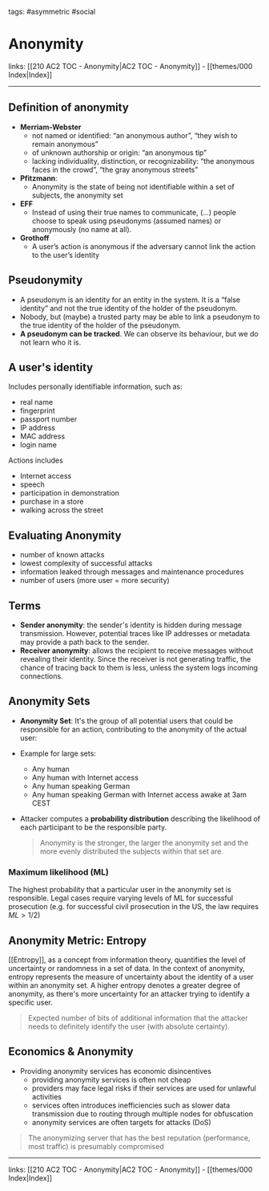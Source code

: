 tags: #asymmetric #social 

# Anonymity

links: [[210 AC2 TOC - Anonymity|AC2 TOC - Anonymity]] - [[themes/000 Index|Index]]

---

## Definition of anonymity

- **Merriam-Webster**
	- not named or identified: “an anonymous author”, “they wish to remain anonymous”
	- of unknown authorship or origin: “an anonymous tip”
	- lacking individuality, distinction, or recognizability: “the anonymous faces in the crowd”, “the gray anonymous streets”
- **Pfitzmann**:
	- Anonymity is the state of being not identifiable within a set of subjects, the anonymity set
- **EFF**
	- Instead of using their true names to communicate, (...) people choose to speak using pseudonyms (assumed names) or anonymously (no name at all).
- **Grothoff**
	- A user’s action is anonymous if the adversary cannot link the action to the user’s identity

## Pseudonymity

- A pseudonym is an identity for an entity in the system. It is a “false identity” and not the true identity of the holder of the pseudonym.
- Nobody, but (maybe) a trusted party may be able to link a pseudonym to the true identity of the holder of the pseudonym.
- **A pseudonym can be tracked**. We can observe its behaviour, but we do not learn who it is.

## A user's identity

Includes personally identifiable information, such as:

- real name
- fingerprint
- passport number
- IP address
- MAC address
- login name

Actions includes

- Internet access
- speech
- participation in demonstration
- purchase in a store
- walking across the street

## Evaluating Anonymity

- number of known attacks
- lowest complexity of successful attacks
- information leaked through messages and maintenance procedures
- number of users (more user = more security)

## Terms

- **Sender anonymity**: the sender's identity is hidden during message transmission. However, potential traces like IP addresses or metadata may provide a path back to the sender.
- **Receiver anonymity**: allows the recipient to receive messages without revealing their identity. Since the receiver is not generating traffic, the chance of tracing back to them is less, unless the system logs incoming connections.

## Anonymity Sets

- **Anonymity Set**: It's the group of all potential users that could be responsible for an action, contributing to the anonymity of the actual user:
- Example for large sets:
	- Any human
	- Any human with Internet access
	- Any human speaking German
	- Any human speaking German with Internet access awake at 3am CEST
- Attacker computes a **probability distribution** describing the likelihood of each participant to be the responsible party.

  > Anonymity is the stronger, the larger the anonymity set and the more evenly distributed the subjects within that set are.

### Maximum likelihood (ML)

The highest probability that a particular user in the anonymity set is responsible. Legal cases require varying levels of ML for successful prosecution (e.g. for successful civil prosecution in the US, the law requires $ML \gt 1/2$)

## Anonymity Metric: Entropy

[[Entropy]], as a concept from information theory, quantifies the level of uncertainty or randomness in a set of data. In the context of anonymity, entropy represents the measure of uncertainty about the identity of a user within an anonymity set. A higher entropy denotes a greater degree of anonymity, as there's more uncertainty for an attacker trying to identify a specific user.

> Expected number of bits of additional information that the attacker needs to definitely identify the user (with absolute certainty).

## Economics & Anonymity

- Providing anonymity services has economic disincentives
	- providing anonymity services is often not cheap
	- providers may face legal risks if their services are used for unlawful activities
	- services often introduces inefficiencies such as slower data transmission due to routing through multiple nodes for obfuscation
	- anonymity services are often targets for attacks (DoS)

> The anonymizing server that has the best reputation (performance, most traffic) is presumably compromised

---
links: [[210 AC2 TOC - Anonymity|AC2 TOC - Anonymity]] - [[themes/000 Index|Index]]